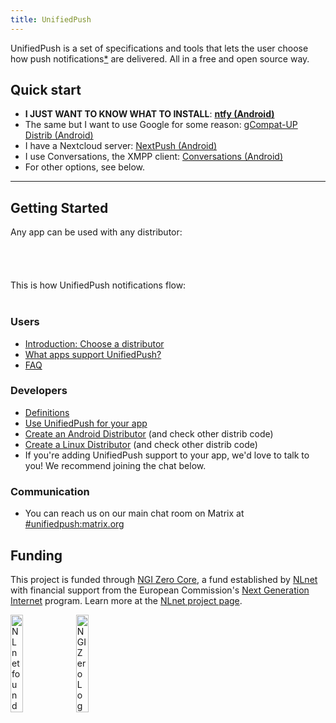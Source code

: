```yaml
---
title: UnifiedPush
---
```

UnifiedPush is a set of specifications and tools that lets the user choose how push notifications[*](/users/faq/#what-are-push-notifications) are delivered. All in a free and open source way.

## Quick start

* __I JUST WANT TO KNOW WHAT TO INSTALL__: [__ntfy (Android)__](/users/distributors/ntfy/)
* The same but I want to use Google for some reason: [gCompat-UP Distrib (Android)](/users/distributors/fcm/)
* I have a Nextcloud server: [NextPush (Android)](/users/distributors/nextpush/)
* I use Conversations, the XMPP client: [Conversations (Android)](/users/distributors/conversations/)
* For other options, see below.

---

## Getting Started

Any app can be used with any distributor:
<br><br>
<object style="max-height: 30em;" id="animation" type="image/svg+xml" data="./img/animation.svg" onload="this.parentNode.replaceChild(this.contentDocument.documentElement, this);">
</object>
<br><br><br>
This is how UnifiedPush notifications flow:
<br><br> 
<object style="max-height: 30em;" id="animation" type="image/svg+xml" data="./img/animation-flow.svg" onload="this.parentNode.replaceChild(this.contentDocument.documentElement, this);">
</object>

### Users

* [Introduction: Choose a distributor](/users/distributors)
* [What apps support UnifiedPush?](/users/apps)
* [FAQ](/users/faq)

### Developers

* [Definitions](/developers/spec/definitions)
* [Use UnifiedPush for your app](/developers/intro)
* [Create an Android Distributor](/developers/spec/android) (and check other distrib code)
* [Create a Linux Distributor](/developers/spec/dbus) (and check other distrib code)
* If you're adding UnifiedPush support to your app, we'd love to talk to you! We recommend joining the chat below.

### Communication

* You can reach us on our main chat room on Matrix at [#unifiedpush:matrix.org](https://matrix.to/#/#unifiedpush:matrix.org)

## Funding

This project is funded through [NGI Zero Core](https://nlnet.nl/core), a fund established by [NLnet](https://nlnet.nl) with financial support from the European Commission's [Next Generation Internet](https://ngi.eu) program. Learn more at the [NLnet project page](https://nlnet.nl/project/UnifiedPush).

[<img src="./img/nlnet_banner.png" alt="NLnet foundation logo" width="20%" />](https://nlnet.nl)
[<img src="./img/NGI0_tag.svg" alt="NGI Zero Logo" width="20%" />](https://nlnet.nl/core)
